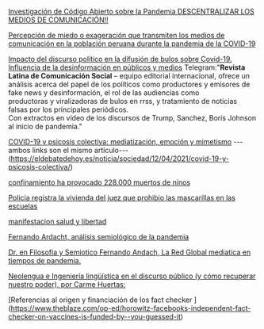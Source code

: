 [Investigación de Código Abierto sobre la Pandemia DESCENTRALIZAR LOS MEDIOS DE COMUNICACIÓN!!](https://www.youtube.com/watch?v=X-LRL7fp6M0&ab_channel=AcademiaBlockchain)

[Percepción de miedo o exageración que transmiten los medios de comunicación en la población peruana durante la pandemia de la COVID-19](http://scielo.sld.cu/scielo.php?script=sci_arttext&pid=S0864-03002020000200001)

[ Impacto del discurso político en la difusión de bulos sobre Covid-19. Influencia de la desinformación en públicos y medios](http://nuevaepoca.revistalatinacs.org/index.php/revista/article/view/310)
Telegram:"**Revista Latina de Comunicación Social** – equipo editorial internacional, ofrece un análisis acerca del papel de los políticos como productores y emisores de fake news y desinformación, el rol de las audiencias como  
productoras y viralizadoras de bulos en rrss, y tratamiento de noticias falsas por los principales periódicos.  
Con extractos en vídeo de los discursos de Trump, Sanchez, Boris Johnson al inicio de pandemia."

[ COVID-19 y psicosis colectiva: mediatización, emoción y mimetismo]([https://www.evernote.com/shard/s481/sh/40c46c7f-f7cb-2d06-0513-4d18da4d0931/1c40c8cce28c4408c76a188f6de12d9c](https://www.evernote.com/shard/s481/sh/40c46c7f-f7cb-2d06-0513-4d18da4d0931/1c40c8cce28c4408c76a188f6de12d9c)) ---ambos links son el mismo articulo--- (https://eldebatedehoy.es/noticia/sociedad/12/04/2021/covid-19-y-psicosis-colectiva/)

[confinamiento ha provocado 228.000 muertos de ninos]([https://www.eldiestro.es/2021/04/los-confinamientos-ordenados-por-el-covid-han-provocado-la-muerte-de-228-000-ninos-en-el-sur-de-asia/](https://www.eldiestro.es/2021/04/los-confinamientos-ordenados-por-el-covid-han-provocado-la-muerte-de-228-000-ninos-en-el-sur-de-asia/))

[Policia registra la vivienda del juez que prohibio las mascarillas en las escuelas](http://euskalnews.com/2021/04/el-nazismo-vuelve-a-alemania-la-policia-registra-la-vivienda-del-juez-que-prohibio-las-mascarillas-en-las-escuelas/)

[manifestacion salud y libertad](https://twitter.com/BizitzaP/status/1387437435521490950?s=09)

 [Fernando Ardacht, análisis semiológico de la pandemia](https://www.youtube.com/watch?v=06zYu4jHJzU)
 
[Dr. en Filosofia y Semiotico Fernando Andach, La Red Global mediatica en tiempos de pandemia.]( https://odysee.com/@Dreambox:9/Fernando-Andach-Extramuros:6)

[Neolengua e Ingeniería lingüística en el discurso público (y cómo recuperar nuestro poder), por Carme Huertas:](https://www.youtube.com/watch?v=LpWRpeUc8Ys)
  
[Referencias al origen y financiación de los fact checker ] (https://www.theblaze.com/op-ed/horowitz-facebooks-independent-fact-checker-on-vaccines-is-funded-by--you-guessed-it)

[]()
[]()
[]()
[]()
[]()
[]()


